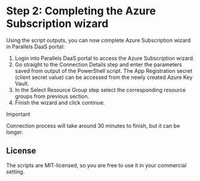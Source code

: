 # Step 2: Completing the Azure Subscription wizard
Using the script outputs, you can now complete Azure Subscription wizard in Parallels DaaS portal:

1. Login into Parallels DaaS portal to access the Azure Subscription wizard.
2. Go straight to the Connection Details step and enter the parameters saved from output of the PowerShell script. The App Registration secret (client secret value) can be accessed from the newly created Azure Key Vault.
3. In the Select Resource Group step select the corresponding resource groups from previous section.
4. Finish the wizard and click continue.

> [!IMPORTANT]
> Connection process will take around 30 minutes to finish, but it can be longer.

## License
The scripts are MIT-licensed, so you are free to use it in your commercial setting.